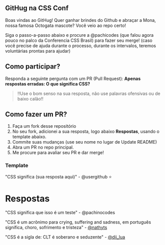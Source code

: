 ## GitHug na CSS Conf
Boas vindas ao GitHug!
Quer ganhar brindes do Github e abraçar a Mona, nossa famosa Octogata mascote? Você veio ao repo certo!

Siga o passo-a-passo abaixo e procure a @pachicodes  (que falou agora pouco no palco da Conferencia CSS Brasil) para fazer seu merge! (caso você precise de ajuda durante o processo, durante os intervalos, teremos voluntárias prontas para ajudar)

## Como participar?
Responda a seguinte pergunta com um PR (Pull Request):
**Apenas respostas erradas: O que significa CSS?**
> ‼️Use o bom senso na sua resposta, não use palavras ofensivas ou de baixo calão‼️

## Como fazer um PR?
1. Faça um fork desse repositório
2. No seu fork, adicionei a sua resposta, logo abaixo **Respostas**, usando o template abaixo.
3. Commite suas mudanças (use seu nome no lugar de Update README)
4. Abra um PR no repo principal.
5. Me procure para avaliar seu PR e dar merge!

### Template

"CSS significa (sua resposta aqui)" - @usergithub
⭐

# Respostas
"CSS significa que isso é um teste" - @pachinocodes

"CSS é um acrônimo para crying, suffering and sadness, em português significa, choro, sofrimento e tristeza" - [@nathyts](https://github.com/nathyts)

"CSS é a sigla de: CLT é soberano e seduzente" - [@dii_lua](https://github.com/leticiadasilva)
